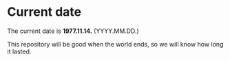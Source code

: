 # Current date

The current date is **1977.11.14.** (YYYY.MM.DD.)

This repository will be good when the world ends, so we will know how long it lasted.